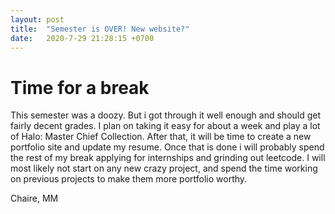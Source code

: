 ```yaml
---
layout: post
title:  "Semester is OVER! New website?"
date:   2020-7-29 21:28:15 +0700
---
```


# Time for a break
This semester was a doozy. But i got through it well enough and should get fairly decent grades. I plan on taking it easy for about a week and play a lot of Halo: Master Chief Collection. After that, it will be time to create a new portfolio site and update my resume. Once that is done i will probably spend the rest of my break applying for internships and grinding out leetcode. I will most likely not start on any new crazy project, and spend the time working on previous projects to make them more portfolio worthy.

Chaire,
MM
